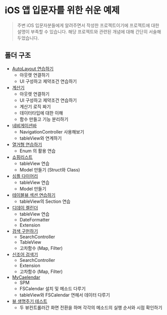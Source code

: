 # iOS 앱 입문자를 위한 쉬운 예제 

> 주변 iOS 입문자분들에게 알려주면서 작성한 프로젝트이기에 프로젝트에 대한 설명이 부족할 수 있습니다.
> 해당 프로젝트와 관련된 개념에 대해 간단히 서술해두었습니다.
## 폴더 구조
- [AutoLayout 연습하기](/Basic_Examples/Projects/AutoLayoutPractice/)
    - 아웃렛 연결하기
    - UI 구성하고 제약조건 연습하기
- [계산기](/Basic_Examples/Projects/Calculator/)
    - 아웃렛 연결하기
    - UI 구성하고 제약조건 연습하기
    - 계산기 로직 짜기
    - 데이터타입에 대한 이해
    - 함수 만들고 기능 분리하기
- [네비게이션바](/Basic_Examples/Projects/NavigationBarAndTableView/)
    - NavigationController 사용해보기
    - tableView와 연계하기
- [열거형 연습하기](/Basic_Examples/Projects/EnumPractice/)
    - Enum 의 활용 연습
- [쇼핑리스트](/Basic_Examples/Projects/MyShoppingList/)
    - tableView 연습
    - Model 만들기 (Struct와 Class)
- [심플 다이어리](/Basic_Examples/Projects/SimpleDiary/)
    - tableView 연습
    - Model 만들기
- [테이블뷰 섹션 연습하기](/Basic_Examples/Projects/TableViewSectionPractice/)
    - tableView의 Section 연습
- [디데이 켈린더](/Basic_Examples/Projects/DDayCalendar/)
    - tableView 연습
    - DateFormatter
    - Extension
- [검색 구헌하기](/Basic_Examples/Projects/PraticeeSearch/)
    - SearchController
    - TableView
    - 고차함수 (Map, Filter)
- [신조어 검색기](/Basic_Examples/Projects/SlangQuiz/)
    - SearchController
    - Extension
    - 고차함수 (Map, Filter)
- [MyCaelendar](/Basic_Examples/Projects/MyCalendar/)
    - SPM
    - FSCalendar 설치 및 메소드 다루기
    - tableView와 FSCalendar 연헤서 데이터 다루기
- [뷰 생명주기 테스트](/Basic_Examples/Projects/ViewLifeCycle/)
    - 두 뷰컨트롤러간 화면 전환을 하며 각각의 메소드의 실행 순서와 시점 확인하기

